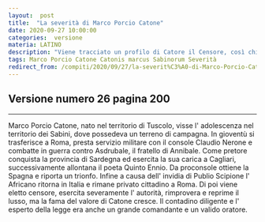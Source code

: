 ```yaml
---
layout:  post
title:  "La severità di Marco Porcio Catone"
date: 2020-09-27 10:00:00
categories:  versione
materia: LATINO
description: "Viene tracciato un profilo di Catore il Censore, così chiamato per la sua severità nella difesa del costume romano e dei valori tradizionali. Versione di Il mio Latino pagina 200 esercizio 26."
tags: Marco Porcio Catone Catonis marcus Sabinorum Severità
redirect_from: /compiti/2020/09/27/la-severit%C3%A0-di-Marco-Porcio-Catone.html
---
```

## Versione numero 26 pagina 200

---

Marco Porcio Catone, nato nel territorio di Tuscolo, visse l' adolescenza nel territorio dei Sabini, dove possedeva un terreno di campagna. In gioventù si trasferisce a Roma, presta servizio militare  con il console Claudio Nerone e combatte in guerra contro Asdrubale, il fratello di Annibale. Come pretore conquista la provincia di Sardegna ed esercita la sua carica a Cagliari, successivamente allontana il poeta  Quinto Ennio. Da proconsole ottiene la Spagna e riporta un trionfo. Infine a causa dell' invidia di Publio Scipione l' Africano  ritorna in Italia e rimane privato cittadino a Roma. Di poi viene eletto censore, esercita severamente l' autorità, rimprovera e reprime il lusso, ma la fama del valore di Catone cresce. Il contadino diligente e l' esperto della legge era anche un grande comandante e un valido oratore.
